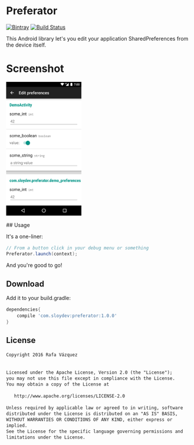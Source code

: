 # Preferator

[![Bintray](https://img.shields.io/bintray/v/sloy/maven/preferator.svg?maxAge=2592000)](https://bintray.com/sloy/maven/preferator/) [![Build Status](https://travis-ci.org/sloy/preferator.svg?branch=master)](https://travis-ci.org/sloy/preferator)

This Android library let's you edit your application SharedPreferences from the device itself.

# Screenshot
<img src="art/screenshot.png" width="204px" height="auto"/>

## Usage

It's a one-liner:

```java
// From a button click in your debug menu or something
Preferator.launch(context);
```
And you're good to go!

## Download

Add it to your build.gradle:

```groovy
dependencies{
    compile 'com.sloydev:preferator:1.0.0'
}
```

## License

```
Copyright 2016 Rafa Vázquez


Licensed under the Apache License, Version 2.0 (the "License");
you may not use this file except in compliance with the License.
You may obtain a copy of the License at

   http://www.apache.org/licenses/LICENSE-2.0

Unless required by applicable law or agreed to in writing, software
distributed under the License is distributed on an "AS IS" BASIS,
WITHOUT WARRANTIES OR CONDITIONS OF ANY KIND, either express or implied.
See the License for the specific language governing permissions and
limitations under the License.
```
